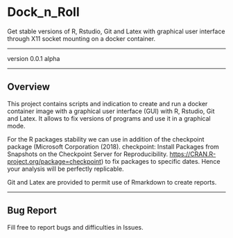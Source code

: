 # Dock_n_Roll  
Get stable versions of R, Rstudio, Git and Latex with graphical user interface through X11 socket mounting on a docker container.

***   

version 0.0.1 alpha   

***   
## Overview 
This project contains scripts and indication to create and run a docker container image with a graphical user interface (GUI) with R, Rstudio, Git and Latex. It allows to fix versions of programs and use it in a graphical mode.  

For the R packages stability we can use in addition of the checkpoint package (Microsoft Corporation (2018). checkpoint: Install Packages from Snapshots on the Checkpoint Server for Reproducibility. https://CRAN.R-project.org/package=checkpoint) to fix packages to specific dates. Hence your analysis will be perfectly replicable. 

Git and Latex are provided to permit use of Rmarkdown to create reports. 

***
## Bug Report   
Fill free to report bugs and difficulties in Issues. 
